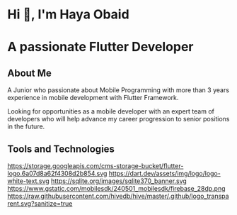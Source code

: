 # Hi 👋, I'm Haya Obaid

# A passionate Flutter Developer

## About Me
 A Junior who passionate about Mobile Programming with more than 3 years experience in mobile development with Flutter Framework.
 
 Looking for opportunities as a mobile developer with an expert team of developers who will help advance my career progression to senior positions in the future.

 ## Tools and Technologies
https://storage.googleapis.com/cms-storage-bucket/flutter-logo.6a07d8a62f4308d2b854.svg  https://dart.dev/assets/img/logo/logo-white-text.svg https://sqlite.org/images/sqlite370_banner.svg https://www.gstatic.com/mobilesdk/240501_mobilesdk/firebase_28dp.png https://raw.githubusercontent.com/hivedb/hive/master/.github/logo_transparent.svg?sanitize=true 
